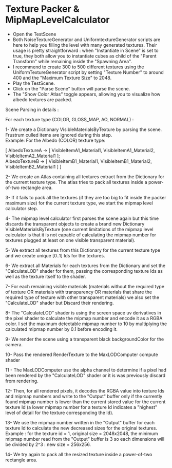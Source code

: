 # Texture Packer & MipMapLevelCalculator

- Open the TestScene
- Both NoiseTextureGenerator and UniformtextureGenerator scripts are here to help you filling the level with many generated textures. Their usage is pretty straightforward : when "Instantiate in Scene" is set to true, they both allow you to instantiate cubes as child of the "Parent Transform" while remaining inside the "Spawning Area".
- I recommend to create 300 to 500 different textures using the UniformTextureGenerator script by setting "Texture Number" to around 400 and the "Maximum Texture Size" to 2048.
- Play the TestScene.
- Click on the "Parse Scene" button will parse the scene.
- The "Show Color Atlas" toggle appears, allowing you to visualize how albedo textures are packed.

Scene Parsing in details :

For each texture type (COLOR, GLOSS_MAP, AO, NORMAL) :

  1- We create a Dictionary VisibleMaterialsByTexture by parsing the scene. Frustrum culled items are ignored during this step.\
  Example: For the Albedo (COLOR) texture type:
  
  [
    AlbedoTextureA -> [ VisibleItemA1_Material1, VisibleItemA1_Material2, VisibleItemA2_Material1 ];\
    AlbedoTextureB -> [ VisibleItemB1_Material1, VisibleItemB1_Material2, VisibleItemB2_Material1 ]
  ]
  
  2- We create an Atlas containing all textures extract from the Dictionary for the current texture type. The atlas tries to pack all textures inside a power-of-two rectangle area.
  
  3- If it fails to pack all the textures (if they are too big to fit inside the packer maximum size) for the current texture type, we start the mipmap level calculator step.
  
  4- The mipmap level calculator first parses the scene again but this time discards the transparent objects to create a brand new Dictionary VisibleMaterialsByTexture (one current limitations of the mipmap level calculator is that it is not capable of calculating the mipmap number for textures plugged at least on one visible transparent material).
  
  5- We extract all textures from this Dictionary for the current texture type and we create unique [0..1] Ids for the textures.
  
  6- We extract all Materials for each textures from the Dictionary and set the "CalculateLOD" shader for them, passing the corresponding texture Ids as well as the texture itself to the shader.
  
  7- For each remaining visible materials (materials without the required type of texture OR materials with transparency OR materials that share the required type of texture with other transparent materials) we also set the "CalculateLOD" shader but Discard their rendering.
  
  8- The "CalculateLOD" shader is using the screen space uv derivatives in the pixel shader to calculate the mipmap number and encode it as a RGBA color. I set the maximum detectable mipmap number to 10 by multiplying the calculated mipmap number by 0.1 before encoding it.
  
  9- We render the scene using a transparent black backgroundColor for the camera.
  
  10- Pass the rendered RenderTexture to the MaxLODComputer compute shader
  
  11 - The MaxLODComputer use the alpha channel to determine if a pixel had been rendered by the "CalculateLOD" shader or it is was previously discard from rendering. 
  
  12- Then, for all rendered pixels, it decodes the RGBA value into texture Ids and mipmap numbers and write to the "Output" buffer only if the currently found mipmap number is lower than the current stored value for the current texture Id (a lower mipmap number for a texture Id indicates a "highest" level of detail for the texture corresponding the Id).
  
  13- We use the mipmap number written in the "Output" buffer for each texture Id to calculate the new decreased sizes for the original textures.
  Example : for the texture id = 1, original size = 2048x2048, the minimum mipmap number read from the "Output" buffer is 3 so each dimensions will be divided by 2^3 : new size = 256x256.
  
  14- We try again to pack all the resized texture inside a power-of-two rectangle area.
